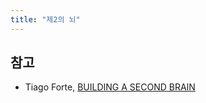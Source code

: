```yaml
---
title: "제2의 뇌"
---
```



## 참고

- Tiago Forte, [BUILDING A SECOND BRAIN](https://www.buildingasecondbrain.com/course)